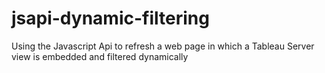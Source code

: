 # jsapi-dynamic-filtering
Using the Javascript Api to refresh a web page in which a Tableau Server view is embedded and filtered dynamically
